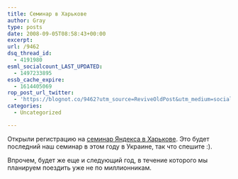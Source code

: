 ```yaml
---
title: Семинар в Харькове
author: Gray
type: posts
date: 2008-09-05T08:58:43+00:00
excerpt:
url: /9462
dsq_thread_id:
  - 4191980
esml_socialcount_LAST_UPDATED:
  - 1497233895
essb_cache_expire:
  - 1614405069
rop_post_url_twitter:
  - 'https://blognot.co/9462?utm_source=ReviveOldPost&utm_medium=social&utm_campaign=ReviveOldPost'
categories:
  - Uncategorized

---
```








Открыли регистрацию на <a href="http://advertising.yandex.ru/seminar/kharkov_oct2008.xml" target="_blank">семинар Яндекса в Харькове</a>. Это будет последний наш семинар в этом году в Украине, так что спешите :).

Впрочем, будет же еще и следующий год, в течение которого мы планируем поездить уже не по миллионникам.